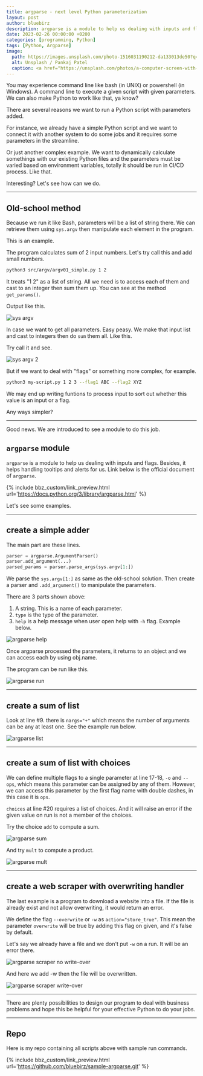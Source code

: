 ```yaml
---
title: argparse - next level Python parameterization
layout: post
author: bluebirz
description: argparse is a module to help us dealing with inputs and flags. Besides, it helps handling tooltips and alerts.
date: 2023-02-26 00:00:00 +0200
categories: [programming, Python]
tags: [Python, Argparse]
image:
  path: https://images.unsplash.com/photo-1516031190212-da133013de50?q=80&w=2070&auto=format&fit=crop&ixlib=rb-4.0.3&ixid=M3wxMjA3fDB8MHxwaG90by1wYWdlfHx8fGVufDB8fHx8fA%3D%3D
  alt: Unsplash / Pankaj Patel
  caption: <a href="https://unsplash.com/photos/a-computer-screen-with-a-program-running-on-it-eygpU6KfOBk">Unsplash / Pankaj Patel</a>
---
```


You may experience command line like bash (in UNIX) or powershell (in Windows). A command line to execute a given script with given parameters. We can also make Python to work like that, ya know?

There are several reasons we want to run a Python script with parameters added.

For instance, we already have a simple Python script and we want to connect it with another system to do some jobs and it requires some parameters in the streamline.

Or just another complex example. We want to dynamically calculate somethings with our existing Python files and the parameters must be varied based on environment variables, totally it should be run in CI/CD process. Like that.

Interesting? Let's see how can we do.

---

## Old-school method

Because we run it like Bash, parameters will be a list of string there. We can retrieve them using `sys.argv` then manipulate each element in the program.

This is an example.

<script src="https://gist.github.com/bluebirz/572c2877da1def2ac27e204347a1c154.js?file=argv1.py"></script>

The program calculates sum of 2 input numbers. Let's try call this and add small numbers.

```sh
python3 src/argv/argv01_simple.py 1 2
```

It treats "1 2" as a list of string. All we need is to access each of them and cast to an integer then sum them up. You can see at the method `get_params()`.

Output like this.

![sys argv](https://bluebirzdotnet.s3.ap-southeast-1.amazonaws.com/argparse/a01.png)

In case we want to get all parameters. Easy peasy. We make that input list and cast to integers then do `sum` them all. Like this.

<script src="https://gist.github.com/bluebirz/572c2877da1def2ac27e204347a1c154.js?file=argv2.py"></script>

Try call it and see.

![sys argv 2](https://bluebirzdotnet.s3.ap-southeast-1.amazonaws.com/argparse/a02.png)

But if we want to deal with "flags" or something more complex, for example.

```sh
python3 my-script.py 1 2 3 --flag1 ABC --flag2 XYZ
```

We may end up writing funtions to process input to sort out whether this value is an input or a flag.

Any ways simpler?

---

Good news. We are introduced to see a module to do this job.

## `argparse` module

`argparse` is a module to help us dealing with inputs and flags. Besides, it helps handling tooltips and alerts for us. Link below is the official document of `argparse`.

{% include bbz_custom/link_preview.html url='<https://docs.python.org/3/library/argparse.html>' %}

Let's see some examples.

---

## create a simple adder

<script src="https://gist.github.com/bluebirz/572c2877da1def2ac27e204347a1c154.js?file=argparse1.py"></script>

The main part are these lines.

```py
parser = argparse.ArgumentParser()
parser.add_argument(...)
parsed_params = parser.parse_args(sys.argv[1:])
```

We parse the `sys.argv[1:]` as same as the old-school solution. Then create a parser and `.add_argument()` to manipulate the parameters.

There are 3 parts shown above:

1. A string. This is a name of each parameter.
1. `type` is the type of the parameter.
1. `help` is a help message when user open help with `-h` flag. Example below.

![argparse help](https://bluebirzdotnet.s3.ap-southeast-1.amazonaws.com/argparse/p01-h.png)

Once argparse processed the parameters, it returns to an object and we can access each by using obj.name.

The program can be run like this.

![argparse run](https://bluebirzdotnet.s3.ap-southeast-1.amazonaws.com/argparse/p01.png)

---

## create a sum of list

<script src="https://gist.github.com/bluebirz/572c2877da1def2ac27e204347a1c154.js?file=argparse2.py"></script>

Look at line #9. there is `nargs="+"` which means the number of arguments can be any at least one. See the example run below.

![argparse list](https://bluebirzdotnet.s3.ap-southeast-1.amazonaws.com/argparse/p02.png)

---

## create a sum of list with choices

<script src="https://gist.github.com/bluebirz/572c2877da1def2ac27e204347a1c154.js?file=argparse3.py"></script>

We can define multiple flags to a single parameter at line 17-18, `-o` and `--ops`, which means this parameter can be assigned by any of them. However, we can access this parameter by the first flag name with double dashes, in this case it is `ops`.

`choices` at line #20 requires a list of choices. And it will raise an error if the given value on run is not a member of the choices.

Try the choice `add` to compute a sum.

![argparse sum](https://bluebirzdotnet.s3.ap-southeast-1.amazonaws.com/argparse/p03-a.png)

And try `mult` to compute a product.

![argparse mult](https://bluebirzdotnet.s3.ap-southeast-1.amazonaws.com/argparse/p03-m.png)

---

## create a web scraper with overwriting handler

The last example is a program to download a website into a file. If the file is already exist and not allow overwriting, it would return an error.

<script src="https://gist.github.com/bluebirz/572c2877da1def2ac27e204347a1c154.js?file=argparse4.py"></script>

We define the flag `--overwrite` or `-w` as `action="store_true"`. This mean the parameter `overwrite` will be true by adding this flag on given, and it's false by default.

Let's say we already have a file and we don't put `-w` on a run. It will be an error there.

![argparse scraper no write-over](https://bluebirzdotnet.s3.ap-southeast-1.amazonaws.com/argparse/p04-f.png)

And here we add -w then the file will be overwritten.

![argparse scraper write-over](https://bluebirzdotnet.s3.ap-southeast-1.amazonaws.com/argparse/p04-p.png)

---

There are plenty possibilities to design our program to deal with business problems and hope this be helpful for your effective Python to do your jobs.

---

## Repo

Here is my repo containing all scripts above with sample run commands.

{% include bbz_custom/link_preview.html url='<https://github.com/bluebirz/sample-argparse.git>' %}
